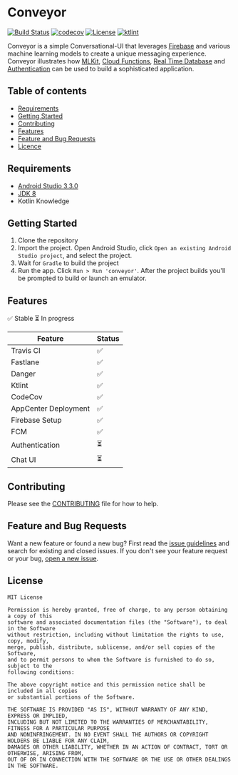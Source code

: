# Conveyor
[![Build Status](https://travis-ci.org/hodamohammadi/Conveyor.svg?branch=master)](https://travis-ci.org/hodamohammadi/Conveyor)
[![codecov](https://codecov.io/gh/hodamohammadi/Conveyor/branch/master/graph/badge.svg)](https://codecov.io/gh/TechnionYP5777/project-name)
[![License](http://img.shields.io/badge/license-MIT-green.svg?style=flat)](https://github.com/Instagram/hodamohammadi/Conveyor/blob/master/LICENSE)
[![ktlint](https://img.shields.io/badge/code%20style-%E2%9D%A4-FF4081.svg)](https://ktlint.github.io/)

Conveyor is a simple Conversational-UI that leverages [Firebase](https://firebase.google.com/) and various machine learning models to create a unique messaging experience. Conveyor illustrates how [MLKit](https://firebase.google.com/docs/ml-kit/), [Cloud Functions](https://firebase.google.com/docs/functions/), [Real Time Database](https://firebase.google.com/docs/database/) and [Authentication](https://firebase.google.com/docs/auth/) can be used to build a sophisticated application. 

## Table of contents

- [Requirements](#requirements)
- [Getting Started](#getting-started)
- [Contributing](#contributing)
- [Features](#features)
- [Feature and Bug Requests](#feature-and-bug-requests)
- [Licence](#license)

## Requirements
- [Android Studio 3.3.0](https://developer.android.com/studio)
- [JDK 8](http://www.oracle.com/technetwork/java/javase/downloads/jdk8-downloads-2133151.html)
- Kotlin Knowledge 

## Getting Started
1. Clone the repository
2. Import the project. Open Android Studio, click `Open an existing Android Studio project`, and select the project.
3. Wait for `Gradle` to build the project
6. Run the app. Click `Run > Run 'conveyor'`. After the project builds you'll be prompted to build or launch an emulator.

## Features

:white_check_mark: Stable :hourglass_flowing_sand: In progress

| Feature                  | Status                    |
|--------------------------|---------------------------|
| Travis CI                | :white_check_mark:        |
| Fastlane                 | :white_check_mark:        |    
| Danger                   | :white_check_mark:        |
| Ktlint                   | :white_check_mark:        |  
| CodeCov                  | :white_check_mark:        |  
| AppCenter Deployment     | :white_check_mark:        | 
| Firebase Setup           | :white_check_mark:        |
| FCM                      | :white_check_mark:        |
| Authentication           | :hourglass_flowing_sand:  |
| Chat UI                  | :hourglass_flowing_sand:  |


## Contributing
Please see the [CONTRIBUTING](https://github.com/Instagram/hodamohammadi/Conveyor/blob/master/.github/CONTRIBUTING.md) file for how to help.

## Feature and Bug Requests

Want a new feature or found a new bug? First read the [issue guidelines](https://github.com/Instagram/hodamohammadi/Conveyor/blob/master/.github/CONTRIBUTING.md) and search for existing and closed issues. If you don't see your feature request or your bug, [open a new issue](https://github.com/hodamohammadi/Conveyor/issues/new).

## License
```
MIT License

Permission is hereby granted, free of charge, to any person obtaining a copy of this 
software and associated documentation files (the "Software"), to deal in the Software 
without restriction, including without limitation the rights to use, copy, modify,
merge, publish, distribute, sublicense, and/or sell copies of the Software,
and to permit persons to whom the Software is furnished to do so, subject to the
following conditions:

The above copyright notice and this permission notice shall be included in all copies 
or substantial portions of the Software.

THE SOFTWARE IS PROVIDED "AS IS", WITHOUT WARRANTY OF ANY KIND, EXPRESS OR IMPLIED, 
INCLUDING BUT NOT LIMITED TO THE WARRANTIES OF MERCHANTABILITY, FITNESS FOR A PARTICULAR PURPOSE 
AND NONINFRINGEMENT. IN NO EVENT SHALL THE AUTHORS OR COPYRIGHT HOLDERS BE LIABLE FOR ANY CLAIM, 
DAMAGES OR OTHER LIABILITY, WHETHER IN AN ACTION OF CONTRACT, TORT OR OTHERWISE, ARISING FROM, 
OUT OF OR IN CONNECTION WITH THE SOFTWARE OR THE USE OR OTHER DEALINGS IN THE SOFTWARE.
```
